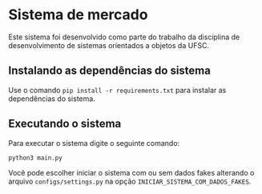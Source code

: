# Sistema de mercado

Este sistema foi desenvolvido como parte do trabalho da disciplina de desenvolvimento de sistemas orientados a objetos da UFSC.

## Instalando as dependências do sistema

Use o comando `pip install -r requirements.txt` para instalar as dependências do sistema.

## Executando o sistema

Para executar o sistema digite o seguinte comando:

```
python3 main.py
```

Você pode escolher iniciar o sistema com ou sem dados fakes alterando o arquivo `configs/settings.py` na opção `INICIAR_SISTEMA_COM_DADOS_FAKES`.
